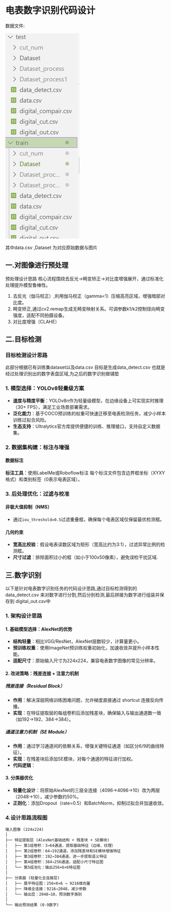 # 电表数字识别代码设计

数据文件:

![alt text](image.png)

其中data.csv ,Dataset 为对应原始数据与图片

## 一.对图像进行预处理

预处理设计思路
核心流程围绕去反光→畸变矫正→对比度增强展开，通过标准化处理提升模型鲁棒性。
1. 去反光（伽马校正）,利用伽马校正（gamma<1）压缩高亮区域，增强暗部对比度。
2. 畸变矫正,通过cv2.remap生成无畸变映射关系。可调参数k1/k2控制径向畸变强度，适配不同拍摄设备。
3. 对比度增强（CLAHE）

## 二.目标检测


### **目标检测设计思路**  
此部分根据已有训练集dataset以及data.csv 目标是生成data_detect.csv 也就是经过处理识别出的数字表盘区域,为之后的数字识别做铺垫

### **1. 模型选择：YOLOv8轻量级方案**  
- **速度与精度平衡**：YOLOv8n作为轻量级模型，在边缘设备上可实现实时推理（30+ FPS），满足工业场景部署需求。  
- **泛化能力**：基于COCO预训练的权重可快速迁移至电表检测任务，减少小样本训练过拟合风险。  
- **生态支持**：Ultralytics官方库提供便捷的训练、推理接口，支持自定义数据集。  

### **2. 数据集构建：标注与增强**  
#### **数据标注**   
**标注工具**：使用LabelMe或Roboflow标注
  每个标注文件包含边界框坐标（XYXY格式）和类别标签（0表示电表区域）。  
### **3. 后处理优化：过滤与校准**  
#### **非极大值抑制（NMS）**  
- 通过`iou_threshold=0.5`过滤重叠框，确保每个电表区域仅保留最优检测框。  
#### **几何约束**  
- **宽高比校验**：假设电表读数区域为矩形（宽高比约为3:1），过滤异常比例的检测框。  
- **尺寸过滤**：排除面积过小的框（如小于100x50像素），避免误检干扰区域.

## 三.数字识别


以下是针对电表数字识别任务的代码设计思路,通过目标检测得到的data_detect.csv 来对数字进行分割,然后分别检测,最后拼接为数字进行组装并保存到 digital_out.csv中 

### **1. 架构设计思路**
#### **1. 基础模型选择：AlexNet的优势**
- **结构轻量**：相比VGG/ResNet，AlexNet层数较少，计算量更小。  
- **预训练权重**：使用ImageNet预训练权重初始化，加速收敛并提升小样本性能。  
- **适配尺寸**：原始输入尺寸为224x224，兼容电表数字图像的常见分辨率。  

#### **2. 改进策略：残差连接 + 注意力机制**
##### **残差连接（Residual Block）**
- **作用**：解决深层网络训练困难问题，允许梯度直接通过 shortcut 连接反向传播。  
- **实现**：在特征提取层的每组卷积后添加残差块，确保输入与输出通道数一致（如192→192、384→384）。  

##### **通道注意力机制（SE Module）**
- **作用**：通过学习通道间的依赖关系，增强关键特征通道（如区分6/9的曲线特征）。  
- **实现**：在残差块后添加SE模块，对每个通道的特征进行加权。  
- **代码逻辑**：  
#### **3. 分类器优化**
- **轻量化设计**：将原始AlexNet的三层全连接（4096→4096→10）改为两层（2048→10），减少参数约50%。  
- **正则化**：添加Dropout（rate=0.5）和BatchNorm，抑制过拟合并加速收敛。  

### **4.设计思路流程图**
```
输入图像 (224x224)
│
├── 特征提取层 (AlexNet基础结构 + 残差块 + SE模块)
│   ├── 第1组卷积：3→64通道，提取基础特征（边缘、纹理）
│   ├── 第2组卷积：64→192通道，添加残差块和SE模块增强特征
│   ├── 第3组卷积：192→384通道，进一步提取语义特征
│   ├── 第4组卷积：384→256通道，适配小尺寸特征图
│   └── 第5组池化：输出256×6×6特征图
│
├── 分类器 (轻量化全连接层)
│   ├── 展平特征图：256×6×6 → 9216维向量
│   ├── 降维全连接：9216→2048，减少参数
│   └── 输出层：2048→10，预测数字类别
│
└── 输出预测结果 (0-9数字)
```